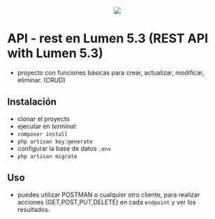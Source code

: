 <p align="center"><img src="https://mytechvalley.files.wordpress.com/2017/04/create-restful-api-lumen.png?w=640"></p>

# API - rest en Lumen 5.3 (REST API with Lumen 5.3)

* proyecto con funciones básicas para crear, actualizar, modificar, eliminar. (CRUD)

## Instalación

* clonar el proyecto
* ejecutar en *terminal*: 
* `composer install`
* `php artisan key:generate`
* configurar la base de datos `.env`
* `php artisan migrate`

## Uso
* puedes utilizar POSTMAN o cualquier otro cliente, para realizar acciones (GET,POST,PUT,DELETE) en cada `endpoint` y ver los resultados. 
